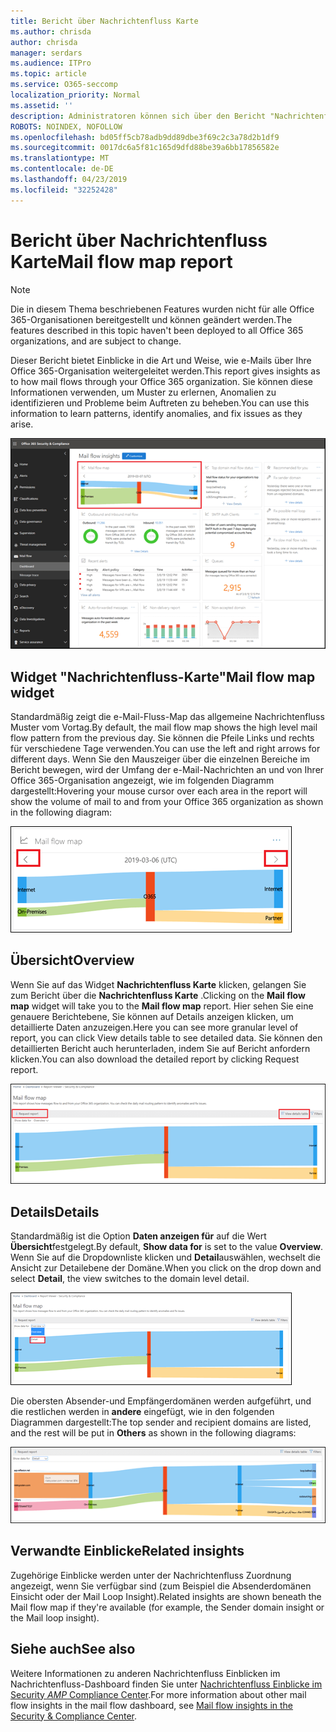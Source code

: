 ```yaml
---
title: Bericht über Nachrichtenfluss Karte
ms.author: chrisda
author: chrisda
manager: serdars
ms.audience: ITPro
ms.topic: article
ms.service: O365-seccomp
localization_priority: Normal
ms.assetid: ''
description: Administratoren können sich über den Bericht "Nachrichtenfluss Karte" im e-Mail-Fluss-Dashboard im Security & Compliance Center informieren.
ROBOTS: NOINDEX, NOFOLLOW
ms.openlocfilehash: bd05ff5cb78adb9dd89dbe3f69c2c3a78d2b1df9
ms.sourcegitcommit: 0017dc6a5f81c165d9dfd88be39a6bb17856582e
ms.translationtype: MT
ms.contentlocale: de-DE
ms.lasthandoff: 04/23/2019
ms.locfileid: "32252428"
---
```

# <a name="mail-flow-map-report"></a><span data-ttu-id="a2751-103">Bericht über Nachrichtenfluss Karte</span><span class="sxs-lookup"><span data-stu-id="a2751-103">Mail flow map report</span></span>

> [!NOTE]
> <span data-ttu-id="a2751-104">Die in diesem Thema beschriebenen Features wurden nicht für alle Office 365-Organisationen bereitgestellt und können geändert werden.</span><span class="sxs-lookup"><span data-stu-id="a2751-104">The features described in this topic haven't been deployed to all Office 365 organizations, and are subject to change.</span></span>

<span data-ttu-id="a2751-105">Dieser Bericht bietet Einblicke in die Art und Weise, wie e-Mails über Ihre Office 365-Organisation weitergeleitet werden.</span><span class="sxs-lookup"><span data-stu-id="a2751-105">This report gives insights as to how mail flows through your Office 365 organization.</span></span> <span data-ttu-id="a2751-106">Sie können diese Informationen verwenden, um Muster zu erlernen, Anomalien zu identifizieren und Probleme beim Auftreten zu beheben.</span><span class="sxs-lookup"><span data-stu-id="a2751-106">You can use this information to learn patterns, identify anomalies, and fix issues as they arise.</span></span>

![Der Bericht "Nachrichtenfluss Karte" im Nachrichtenübermittlungs-Dashboard im Security & Compliance Center](media/mail-flow-map-selected.png)

## <a name="mail-flow-map-widget"></a><span data-ttu-id="a2751-108">Widget "Nachrichtenfluss-Karte"</span><span class="sxs-lookup"><span data-stu-id="a2751-108">Mail flow map widget</span></span>

<span data-ttu-id="a2751-109">Standardmäßig zeigt die e-Mail-Fluss-Map das allgemeine Nachrichtenfluss Muster vom Vortag.</span><span class="sxs-lookup"><span data-stu-id="a2751-109">By default, the mail flow map shows the high level mail flow pattern from the previous day.</span></span> <span data-ttu-id="a2751-110">Sie können die Pfeile Links und rechts für verschiedene Tage verwenden.</span><span class="sxs-lookup"><span data-stu-id="a2751-110">You can use the left and right arrows for different days.</span></span> <span data-ttu-id="a2751-111">Wenn Sie den Mauszeiger über die einzelnen Bereiche im Bericht bewegen, wird der Umfang der e-Mail-Nachrichten an und von Ihrer Office 365-Organisation angezeigt, wie im folgenden Diagramm dargestellt:</span><span class="sxs-lookup"><span data-stu-id="a2751-111">Hovering your mouse cursor over each area in the report will show the volume of mail to and from your Office 365 organization as shown in the following diagram:</span></span>

![Pfeile nach links und rechts im Nachrichtenfluss-Karten-Widget](media/mail-flow-map-widget.png)

## <a name="overview"></a><span data-ttu-id="a2751-113">Übersicht</span><span class="sxs-lookup"><span data-stu-id="a2751-113">Overview</span></span>

<span data-ttu-id="a2751-114">Wenn Sie auf das Widget **Nachrichtenfluss Karte** klicken, gelangen Sie zum Bericht über die **Nachrichtenfluss Karte** .</span><span class="sxs-lookup"><span data-stu-id="a2751-114">Clicking on the **Mail flow map** widget will take you to the **Mail flow map** report.</span></span> <span data-ttu-id="a2751-115">Hier sehen Sie eine genauere Berichtebene, Sie können auf Details anzeigen klicken, um detaillierte Daten anzuzeigen.</span><span class="sxs-lookup"><span data-stu-id="a2751-115">Here you can see more granular level of report, you can click View details table to see detailed data.</span></span> <span data-ttu-id="a2751-116">Sie können den detaillierten Bericht auch herunterladen, indem Sie auf Bericht anfordern klicken.</span><span class="sxs-lookup"><span data-stu-id="a2751-116">You can also download the detailed report by clicking Request report.</span></span>

![Übersichtsansicht im Bericht "Nachrichtenfluss Karte"](media/mail-flow-map-overview.png)

## <a name="details"></a><span data-ttu-id="a2751-118">Details</span><span class="sxs-lookup"><span data-stu-id="a2751-118">Details</span></span>

<span data-ttu-id="a2751-119">Standardmäßig ist die Option **Daten anzeigen für** auf die Wert **Übersicht**festgelegt.</span><span class="sxs-lookup"><span data-stu-id="a2751-119">By default, **Show data for** is set to the value **Overview**.</span></span> <span data-ttu-id="a2751-120">Wenn Sie auf die Dropdownliste klicken und **Detail**auswählen, wechselt die Ansicht zur Detailebene der Domäne.</span><span class="sxs-lookup"><span data-stu-id="a2751-120">When you click on the drop down and select **Detail**, the view switches to the domain level detail.</span></span>

![SELECT Detail in Show Data for in Overview View in The Mail Flow Map Report](media/mail-flow-map-select-detail.png)

<span data-ttu-id="a2751-122">Die obersten Absender-und Empfängerdomänen werden aufgeführt, und die restlichen werden in **andere** eingefügt, wie in den folgenden Diagrammen dargestellt:</span><span class="sxs-lookup"><span data-stu-id="a2751-122">The top sender and recipient domains are listed, and the rest will be put in **Others** as shown in the following diagrams:</span></span>

![Detailansicht im Bericht "Nachrichtenfluss Karte"](media/mail-flow-map-detail.png)

## <a name="related-insights"></a><span data-ttu-id="a2751-124">Verwandte Einblicke</span><span class="sxs-lookup"><span data-stu-id="a2751-124">Related insights</span></span>

<span data-ttu-id="a2751-125">Zugehörige Einblicke werden unter der Nachrichtenfluss Zuordnung angezeigt, wenn Sie verfügbar sind (zum Beispiel die Absenderdomänen Einsicht oder der Mail Loop Insight).</span><span class="sxs-lookup"><span data-stu-id="a2751-125">Related insights are shown beneath the Mail flow map if they're available (for example, the Sender domain insight or the Mail loop insight).</span></span>

## <a name="see-also"></a><span data-ttu-id="a2751-126">Siehe auch</span><span class="sxs-lookup"><span data-stu-id="a2751-126">See also</span></span>

<span data-ttu-id="a2751-127">Weitere Informationen zu anderen Nachrichtenfluss Einblicken im Nachrichtenfluss-Dashboard finden Sie unter [Nachrichtenfluss Einblicke im Security _AMP_ Compliance Center](mail-flow-insights-v2.md).</span><span class="sxs-lookup"><span data-stu-id="a2751-127">For more information about other mail flow insights in the mail flow dashboard, see [Mail flow insights in the Security & Compliance Center](mail-flow-insights-v2.md).</span></span>